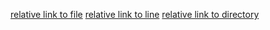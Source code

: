 [relative link to file](file.txt)
[relative link to line](file.txt#L1)
[relative link to directory](.)